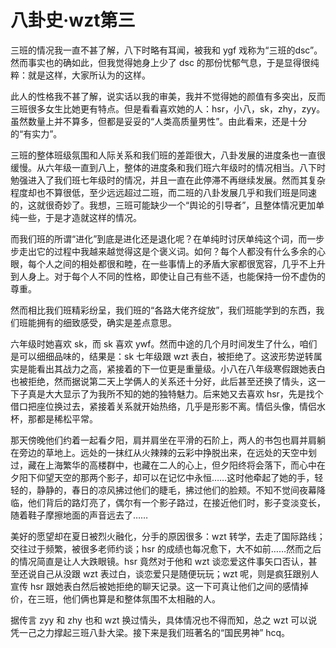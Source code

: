 # 八卦史·wzt第三

三班的情况我一直不甚了解，八下时略有耳闻，被我和 ygf 戏称为“三班的dsc”。然而事实也的确如此，但我觉得她身上少了 dsc 的那份忧郁气息，于是显得很纯粹：就是这样，大家所认为的这样。

此人的性格我不甚了解，说实话以我的审美，我并不觉得她的颜值有多突出，反而三班很多女生比她更有特点。但是看看喜欢她的人：hsr，小八，sk，zhy，zyy。虽然数量上并不算多，但都是妥妥的“人类高质量男性”。由此看来，还是十分的“有实力”。

三班的整体班级氛围和人际关系和我们班的差距很大，八卦发展的进度条也一直很缓慢。从六年级一直到八上，整体的进度条和我们班六年级时的情况相当。八下时勉强进入了我们班七年级时的情况，并且一直在此停滞不再继续发展。然而其复杂程度却也不算很低，至少远远超过二班，而二班的八卦发展几乎和我们班是同速的，这就很奇妙了。我想，三班可能缺少一个“舆论的引导者”，且整体情况更加单纯一些，于是才造就这样的情况。

而我们班的所谓“进化”到底是进化还是退化呢？在单纯时讨厌单纯这个词，而一步步走出它的过程中我越来越觉得这是个褒义词。如何？每个人都没有什么多余的心眼，每个人之间的相处都很和睦，在一些事情上的矛盾大家都很宽容，几乎不上升到人身上。对于每个人不同的性格，即使让自己有些不适，也能保持一份不虚伪的尊重。

然而相比我们班精彩纷呈，我们班的“各路大佬齐绽放”，我们班能学到的东西，我们班能拥有的细致感受，确实是差点意思。

六年级时她喜欢 sk，而 sk 喜欢 ywf。然而中途的几个月时间发生了什么，咱们是可以细细品味的，结果是：sk 七年级跟 wzt 表白，被拒绝了。这波形势逆转属实是能看出其战力之高，紧接着的下一位更是重量级。小八在八年级寒假跟她表白也被拒绝，然而据说第二天上学俩人的关系还十分好，此后甚至还换了情头，这一下子真是大大显示了为我所不知的她的独特魅力。后来她又去喜欢 hsr，先是找个借口把座位换过去，紧接着关系就开始热络，几乎是形影不离。情侣头像，情侣水杯，那都是稀松平常。

那天傍晚他们约着一起看夕阳，肩并肩坐在平滑的石阶上，两人的书包也肩并肩躺在旁边的草地上。远处的一抹红从火辣辣的云彩中挣脱出来，在远处的天空中划过，藏在上海繁华的高楼群中，也藏在二人的心上，但夕阳终将会落下，而心中在夕阳下仰望天空的那两个影子，却可以在记忆中永恒……这时他牵起了她的手，轻轻的，静静的，春日的凉风拂过他们的睫毛，拂过他们的脸颊。不知不觉间夜幕降临，他们背后的路灯亮了，偶尔有一个影子路过，在接近他们时，影子变淡变长，随着鞋子摩擦地面的声音远去了……

美好的愿望却在夏日被烈火融化，分手的原因很多：wzt 转学，去走了国际路线；交往过于频繁，被很多老师约谈；hsr 的成绩也每况愈下，大不如前……然而之后的情况简直是让人大跌眼镜。hsr 竟然对于他和 wzt 谈恋爱这件事矢口否认，甚至还说自己从没跟 wzt 表过白，谈恋爱只是随便玩玩；wzt 呢，则是疯狂跟别人宣传 hsr 跟她表白然后被她拒绝的聊天记录。这一下可真让他们之间的感情掉价，在三班，他们俩也算是和整体氛围不太相融的人。

据传言 zyy 和 zhy 也和 wzt 换过情头，具体情况也不得而知，总之 wzt 可以说凭一己之力撑起三班八卦大梁。接下来是我们班著名的“国民男神” hcq。
